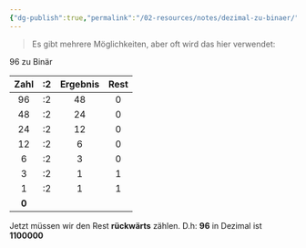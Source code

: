 ```yaml
---
{"dg-publish":true,"permalink":"/02-resources/notes/dezimal-zu-binaer/","tags":["mathe/binärzahlen"],"noteIcon":"","updated":"2025-09-05T10:12:28.000+02:00"}
---
```


>Es gibt mehrere Möglichkeiten, aber oft wird das hier verwendet:

96 zu Binär

| Zahl  | :2  | Ergebnis | Rest |
| :---: | :-: | :------: | :--: |
|  96   | :2  |    48    |  0   |
|  48   | :2  |    24    |  0   |
|  24   | :2  |    12    |  0   |
|  12   | :2  |    6     |  0   |
|   6   | :2  |    3     |  0   |
|   3   | :2  |    1     |  1   |
|   1   | :2  |    1     |  1   |
| **0** |     |          |      |

Jetzt müssen wir den Rest **rückwärts** zählen.
D.h: **96** in Dezimal ist **1100000**